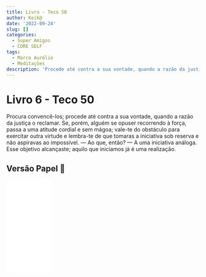 ```yaml
---
title: Livro - Teco 50
author: Keik@
date: '2022-09-24'
slug: []
categories:
  - Super Amigos
  - CORE SELF
tags:
  - Marco Aurélio
  - Meditações
description: 'Procede até contra a sua vontade, quando a razão da justiça o reclamar'
---
```


# Livro 6 - Teco 50

Procura convencê-los; procede até contra a sua vontade, quando a razão da justiça o reclamar. Se, porém, alguém se opuser recorrendo à força, passa a uma atitude cordial e sem mágoa; vale-te do obstáculo para exercitar outra virtude e lembra-te de que tomaras a iniciativa sob reserva e não aspiravas ao impossível. — Ao que, então? — A uma iniciativa análoga. Esse objetivo alcançaste; aquilo que iniciamos já é uma realização.

## Versão Papel :book:
<iframe style="width:120px;height:240px;" marginwidth="0" marginheight="0" scrolling="no" frameborder="0" src="//ws-na.amazon-adsystem.com/widgets/q?ServiceVersion=20070822&OneJS=1&Operation=GetAdHtml&MarketPlace=BR&source=ss&ref=as_ss_li_til&ad_type=product_link&tracking_id=mundodekeika-20&language=pt_BR&marketplace=amazon&region=BR&placement=B092FVY4BB&asins=B092FVY4BB&linkId=37c5ec14221f61f811029aa88b520891&show_border=true&link_opens_in_new_window=true"></iframe>